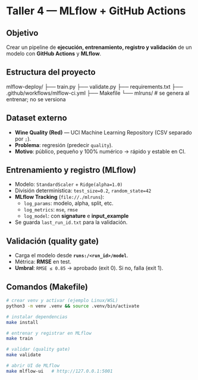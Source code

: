 # Taller 4 — MLflow + GitHub Actions

## Objetivo
Crear un pipeline de **ejecución, entrenamiento, registro y validación** de un modelo con **GitHub Actions** y **MLflow**.

## Estructura del proyecto
mlflow-deploy/
├── train.py
├── validate.py
├── requirements.txt
├── .github/workflows/mlflow-ci.yml
├── Makefile
└── mlruns/ # se genera al entrenar; no se versiona


## Dataset externo
- **Wine Quality (Red)** — UCI Machine Learning Repository (CSV separado por `;`).
- **Problema**: regresión (predecir `quality`).
- **Motivo**: público, pequeño y 100% numérico → rápido y estable en CI.

## Entrenamiento y registro (MLflow)
- Modelo: `StandardScaler` + `Ridge(alpha=1.0)`
- División determinística: `test_size=0.2`, `random_state=42`
- **MLflow Tracking** (`file://./mlruns`):
  - `log_params`: modelo, alpha, split, etc.
  - `log_metrics`: `mse`, `rmse`
  - `log_model`: con **signature** e **input_example**
- Se guarda `last_run_id.txt` para la validación.

## Validación (quality gate)
- Carga el modelo desde **`runs:/<run_id>/model`**.
- Métrica: **RMSE** en test.
- **Umbral**: `RMSE ≤ 0.85` → aprobado (exit 0). Si no, falla (exit 1).

## Comandos (Makefile)
```bash
# crear venv y activar (ejemplo Linux/WSL)
python3 -m venv .venv && source .venv/bin/activate

# instalar dependencias
make install

# entrenar y registrar en MLflow
make train

# validar (quality gate)
make validate

# abrir UI de MLflow
make mlflow-ui   # http://127.0.0.1:5001

